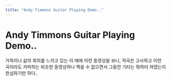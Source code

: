 ```yaml
---
title: "Andy Timmons Guitar Playing Demo.."
---
```

# Andy Timmons Guitar Playing Demo..


가뜩이나 삶의 회의를 느끼고 있는 이 때에 이런 동영상을 보니, 작곡은 고사하고 이런 곡이라도 카피하는 비슷한 동영상하나 찍을 수 없으면서 그동안 기타는 뭐하러 쳐댔는지 한심하기만 하다..

